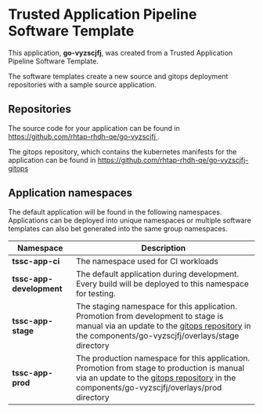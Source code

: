 # Trusted Application Pipeline Software Template

This application, **go-vyzscjfj**, was created from a Trusted Application Pipeline Software Template.

The software templates create a new source and gitops deployment repositories with a sample source application. 

## Repositories

The source code for your application can be found in [https://github.com/rhtap-rhdh-qe/go-vyzscjfj ](https://github.com/rhtap-rhdh-qe/go-vyzscjfj ).
 
The gitops repository, which contains the kubernetes manifests for the application can be found in 
[https://github.com/rhtap-rhdh-qe/go-vyzscjfj-gitops ](https://github.com/rhtap-rhdh-qe/go-vyzscjfj-gitops ) 

## Application namespaces 

The default application will be found in the following namespaces. Applications can be deployed into unique namespaces or multiple software templates can also bet generated into the same group namespaces.  

|  Namespace   |  Description   |  
| -------- | -------- |
| **tssc-app-ci** | The namespace used for CI workloads |
| **tssc-app-development** | The default application during development. Every build will be deployed to this namespace for testing. |
| **tssc-app-stage** | The staging namespace for this application. Promotion from development to stage is manual via an update to the [gitops repository](https://github.com/rhtap-rhdh-qe/go-vyzscjfj-gitops ) in the components/go-vyzscjfj/overlays/stage directory |
| **tssc-app-prod** | The production namespace for this application. Promotion from stage to production is manual via an update to the [gitops repository](https://github.com/rhtap-rhdh-qe/go-vyzscjfj-gitops ) in the components/go-vyzscjfj/overlays/prod directory |